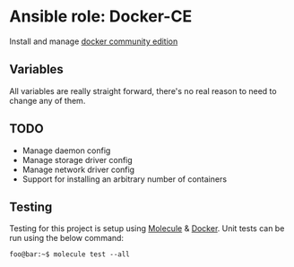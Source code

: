 # Ansible role: Docker-CE

Install and manage [docker community edition](https://www.docker.com/products/container-runtime)


## Variables

All variables are really straight forward, there's no real reason to need to change any of them.


## TODO

* Manage daemon config
* Manage storage driver config
* Manage network driver config
* Support for installing an arbitrary number of containers


## Testing

Testing for this project is setup using [Molecule](https://molecule.readthedocs.io/en/stable/) & [Docker](https://www.docker.com/).
Unit tests can be run using the below command:

```console
foo@bar:~$ molecule test --all
```
